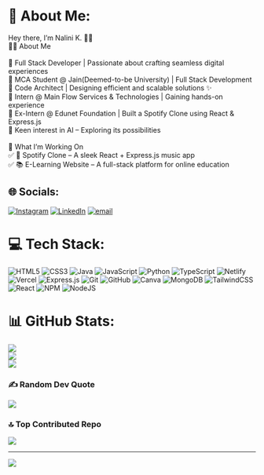 # 💫 About Me:
 Hey there, I’m Nalini K. 👋🚀<br>👩‍💻 About Me<br><br>🔹 Full Stack Developer | Passionate about crafting seamless digital experiences<br>🔹 MCA Student @ Jain(Deemed-to-be University) | Full Stack Development<br>🔹 Code Architect | Designing efficient and scalable solutions ✨<br>🔹 Intern @ Main Flow Services & Technologies | Gaining hands-on experience<br>🔹 Ex-Intern @ Edunet Foundation | Built a Spotify Clone using React & Express.js<br>🔹 Keen interest in AI – Exploring its possibilities<br><br>🔨 What I’m Working On<br>✅ 🎵 Spotify Clone – A sleek React + Express.js music app<br>✅ 📚 E-Learning Website – A full-stack platform for online education


## 🌐 Socials:
[![Instagram](https://img.shields.io/badge/Instagram-%23E4405F.svg?logo=Instagram&logoColor=white)](https://instagram.com/nalinikumar_16) [![LinkedIn](https://img.shields.io/badge/LinkedIn-%230077B5.svg?logo=linkedin&logoColor=white)](https://linkedin.com/in/https://www.linkedin.com/in/nalini-k-064942329) [![email](https://img.shields.io/badge/Email-D14836?logo=gmail&logoColor=white)](mailto:nalinikkumar19@gmail.com/nalinik169@gmail.com) 

# 💻 Tech Stack:
![HTML5](https://img.shields.io/badge/html5-%23E34F26.svg?style=for-the-badge&logo=html5&logoColor=white) ![CSS3](https://img.shields.io/badge/css3-%231572B6.svg?style=for-the-badge&logo=css3&logoColor=white) ![Java](https://img.shields.io/badge/java-%23ED8B00.svg?style=for-the-badge&logo=openjdk&logoColor=white) ![JavaScript](https://img.shields.io/badge/javascript-%23323330.svg?style=for-the-badge&logo=javascript&logoColor=%23F7DF1E) ![Python](https://img.shields.io/badge/python-3670A0?style=for-the-badge&logo=python&logoColor=ffdd54) ![TypeScript](https://img.shields.io/badge/typescript-%23007ACC.svg?style=for-the-badge&logo=typescript&logoColor=white) ![Netlify](https://img.shields.io/badge/netlify-%23000000.svg?style=for-the-badge&logo=netlify&logoColor=#00C7B7) ![Vercel](https://img.shields.io/badge/vercel-%23000000.svg?style=for-the-badge&logo=vercel&logoColor=white) ![Express.js](https://img.shields.io/badge/express.js-%23404d59.svg?style=for-the-badge&logo=express&logoColor=%2361DAFB) ![Git](https://img.shields.io/badge/git-%23F05033.svg?style=for-the-badge&logo=git&logoColor=white) ![GitHub](https://img.shields.io/badge/github-%23121011.svg?style=for-the-badge&logo=github&logoColor=white) ![Canva](https://img.shields.io/badge/Canva-%2300C4CC.svg?style=for-the-badge&logo=Canva&logoColor=white) ![MongoDB](https://img.shields.io/badge/MongoDB-%234ea94b.svg?style=for-the-badge&logo=mongodb&logoColor=white) ![TailwindCSS](https://img.shields.io/badge/tailwindcss-%2338B2AC.svg?style=for-the-badge&logo=tailwind-css&logoColor=white) ![React](https://img.shields.io/badge/react-%2320232a.svg?style=for-the-badge&logo=react&logoColor=%2361DAFB) ![NPM](https://img.shields.io/badge/NPM-%23CB3837.svg?style=for-the-badge&logo=npm&logoColor=white) ![NodeJS](https://img.shields.io/badge/node.js-6DA55F?style=for-the-badge&logo=node.js&logoColor=white)
# 📊 GitHub Stats:
![](https://github-readme-stats.vercel.app/api?username=Nalini-k&theme=neon&hide_border=false&include_all_commits=false&count_private=false)<br/>
![](https://github-readme-streak-stats.herokuapp.com/?user=Nalini-k&theme=neon&hide_border=false)<br/>
![](https://github-readme-stats.vercel.app/api/top-langs/?username=Nalini-k&theme=neon&hide_border=false&include_all_commits=false&count_private=false&layout=compact)

### ✍️ Random Dev Quote
![](https://quotes-github-readme.vercel.app/api?type=horizontal&theme=radical)

### 🔝 Top Contributed Repo
![](https://github-contributor-stats.vercel.app/api?username=Nalini-k&limit=5&theme=dark&combine_all_yearly_contributions=true)

---
[![](https://visitcount.itsvg.in/api?id=Nalini-k&icon=0&color=0)](https://visitcount.itsvg.in)

<!-- Proudly created with GPRM ( https://gprm.itsvg.in ) -->
